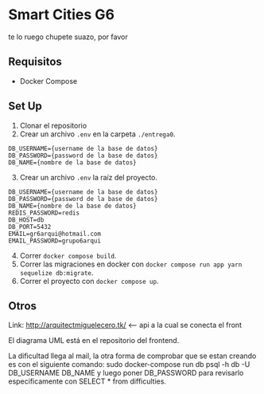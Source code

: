 # Smart Cities G6

te lo ruego chupete suazo, por favor

## Requisitos
- Docker Compose
## Set Up
1. Clonar el repositorio
2. Crear un archivo ```.env``` en  la carpeta ```./entrega0```.
```
DB_USERNAME={username de la base de datos}
DB_PASSWORD={password de la base de datos}
DB_NAME={nombre de la base de datos}
```
3. Crear un archivo ```.env``` la raíz del proyecto.
```
DB_USERNAME={username de la base de datos}
DB_PASSWORD={password de la base de datos}
DB_NAME={nombre de la base de datos}
REDIS_PASSWORD=redis
DB_HOST=db
DB_PORT=5432
EMAIL=gr6arqui@hotmail.com
EMAIL_PASSWORD=grupo6arqui
```
4. Correr ```docker compose build```.
5. Correr las migraciones en docker con ```docker compose run app yarn sequelize db:migrate```.
6. Correr el proyecto con ```docker compose up```.
## Otros
Link: http://arquitectmiguelecero.tk/ <-- api a la cual se conecta el front

El diagrama UML está en el repositorio del frontend.

La dificultad llega al mail, la otra forma de comprobar que se estan creando es con el siguiente comando:
sudo docker-compose run db psql -h db -U DB_USERNAME DB_NAME y luego poner DB_PASSWORD para revisarlo especificamente con SELECT * from difficulties.

